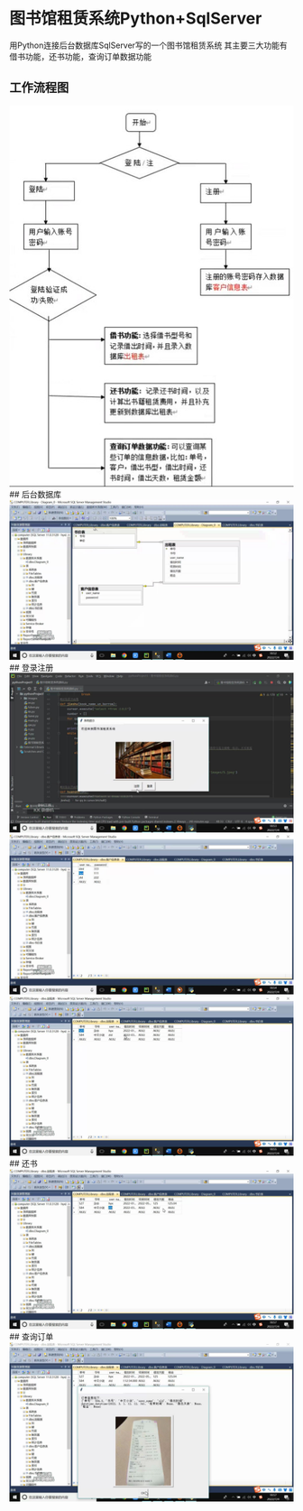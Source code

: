 # 图书馆租赁系统Python+SqlServer
用Python连接后台数据库SqlServer写的一个图书馆租赁系统
其主要三大功能有借书功能，还书功能，查询订单数据功能
## 工作流程图
<img src="./images/功能模块流程图.jpg" alt="图片说明" width="宽度" height="高度">
## 后台数据库
<img src="./images/b1.jpg" alt="图片说明" width="宽度" height="高度">
## 登录注册
<img src="./images/登录注册.jpg" alt="图片说明" width="宽度" height="高度">
<img src="./images/客户信息表.jpg" alt="图片说明" width="宽度" height="高度"
## 借书
<img src="./images/借书2.jpg" alt="图片说明" width="宽度" height="高度">
<img src="./images/出租表.jpg" alt="图片说明" width="宽度" height="高度">
## 还书
<img src="./images/出租表2.jpg" alt="图片说明" width="宽度" height="高度">
## 查询订单
<img src="./images/查询.jpg" alt="图片说明" width="宽度" height="高度">
